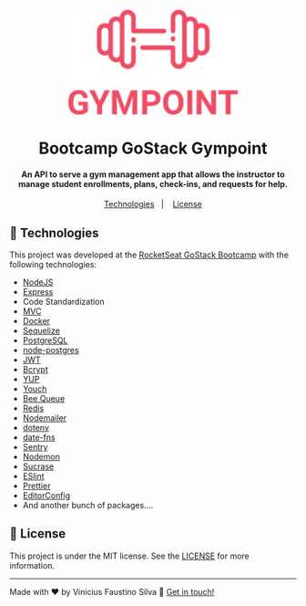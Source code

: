 <h1 align="center">
  <img alt="Gympoint" title="Gympoint" src=".github/logo.png" width="300px" />
  <br />
  <br />
  Bootcamp GoStack Gympoint
</h1>

<h4 align="center">
  An API to serve a gym management app that allows the instructor to manage student enrollments, plans, check-ins, and requests for help.
</h4>

<p align="center">
  <a href="#rocket-technologies">Technologies</a>&nbsp;&nbsp;&nbsp;|&nbsp;&nbsp;&nbsp;
  <a href="#memo-license">License</a>
</p>

## :rocket: Technologies

This project was developed at the [RocketSeat GoStack Bootcamp](https://rocketseat.com.br/bootcamp) with the following technologies:

- [NodeJS](https://nodejs.org)
- [Express](https://expressjs.com/)
- Code Standardization
- [MVC](https://nodejs.org)
- [Docker](https://www.docker.com)
- [Sequelize](https://sequelize.org)
- [PostgreSQL](https://www.postgresql.org/)
- [node-postgres](https://www.npmjs.com/package/pg)
- [JWT](https://jwt.io/)
- [Bcrypt](https://www.npmjs.com/package/bcrypt)
- [YUP](https://www.npmjs.com/package/yup)
- [Youch](https://www.npmjs.com/package/youch)
- [Bee Queue](https://bee-queue.com/)
- [Redis](https://redis.io)
- [Nodemailer](https://nodemailer.com)
- [dotenv](https://www.npmjs.com/package/dotenv)
- [date-fns](https://date-fns.org/)
- [Sentry](https://sentry.io/)
- [Nodemon](https://nodemon.io/)
- [Sucrase](https://sucrase.io/)
- [ESlint](https://eslint.org/)
- [Prettier](https://prettier.io/)
- [EditorConfig](https://editorconfig.org/)
- And another bunch of packages....

## :memo: License

This project is under the MIT license. See the [LICENSE](LICENSE.md) for more information.

---

Made with ♥ by Vinicius Faustino Silva :wave: [Get in touch!](https://www.linkedin.com/in/vinícius-silva-019aa0165)
